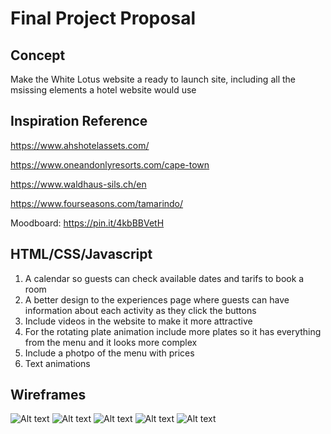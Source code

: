 # Final Project Proposal

## Concept
Make the White Lotus website a ready to launch site, including all the msissing elements a hotel website would use

## Inspiration Reference
https://www.ahshotelassets.com/

https://www.oneandonlyresorts.com/cape-town

https://www.waldhaus-sils.ch/en

https://www.fourseasons.com/tamarindo/

Moodboard: https://pin.it/4kbBBVetH


## HTML/CSS/Javascript
1. A calendar so guests can check available dates and tarifs to book a room
2. A better design to the experiences page where guests can have information about each activity as they click the buttons
3. Include videos in the website to make it more attractive
4. For the rotating plate animation include more plates so it has everything from the menu and it looks more complex
5. Include a photpo of the menu with prices
6. Text animations

## Wireframes
![Alt text](Wireframes/1.png)
![Alt text](Wireframes/2.png)
![Alt text](Wireframes/3.png)
![Alt text](Wireframes/4.png)
![Alt text](Wireframes/5.png)

